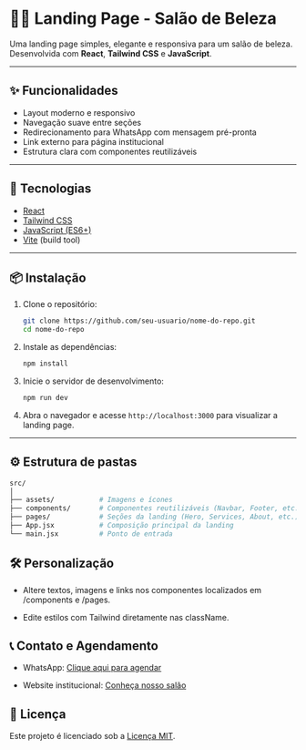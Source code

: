 # 💇‍♀️ Landing Page - Salão de Beleza

Uma landing page simples, elegante e responsiva para um salão de beleza.  
Desenvolvida com **React**, **Tailwind CSS** e **JavaScript**.

---

## ✨ Funcionalidades

- Layout moderno e responsivo
- Navegação suave entre seções
- Redirecionamento para WhatsApp com mensagem pré-pronta
- Link externo para página institucional
- Estrutura clara com componentes reutilizáveis

---

## 🚀 Tecnologias

- [React](https://reactjs.org/)
- [Tailwind CSS](https://tailwindcss.com/)
- [JavaScript (ES6+)](https://developer.mozilla.org/en-US/docs/Web/JavaScript)
- [Vite](https://vitejs.dev/) (build tool)

---

## 📦 Instalação

1. Clone o repositório:
   ```bash
   git clone https://github.com/seu-usuario/nome-do-repo.git
   cd nome-do-repo

2. Instale as dependências:
   ```bash
   npm install
   ```

3. Inicie o servidor de desenvolvimento:
   ```bash
   npm run dev
   ```

4. Abra o navegador e acesse `http://localhost:3000` para visualizar a landing page.

---

## ⚙️ Estrutura de pastas

```bash
src/
│
├── assets/           # Imagens e ícones
├── components/       # Componentes reutilizáveis (Navbar, Footer, etc.)
├── pages/            # Seções da landing (Hero, Services, About, etc.)
├── App.jsx           # Composição principal da landing
└── main.jsx          # Ponto de entrada
```
## 🛠️ Personalização

- Altere textos, imagens e links nos componentes localizados em /components e /pages.

- Edite estilos com Tailwind diretamente nas className.

## 📞 Contato e Agendamento
- WhatsApp: [Clique aqui para agendar](https://wa.me/+351963881820)

- Website institucional: [Conheça nosso salão](https://maps.app.goo.gl/773pm1TukSB7yibA9)


## 📝 Licença

Este projeto é licenciado sob a [Licença MIT](LICENSE).

